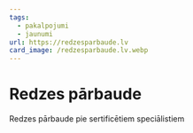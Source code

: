 ```yaml
---
tags:
  - pakalpojumi
  - jaunumi
url: https://redzesparbaude.lv
card_image: /redzesparbaude.lv.webp
---
```


# Redzes pārbaude

Redzes pārbaude pie sertificētiem speciālistiem

